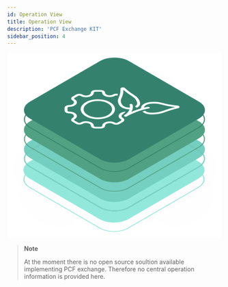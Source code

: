 ```yaml
---
id: Operation View
title: Operation View
description: 'PCF Exchange KIT'
sidebar_position: 4
---
```


![Datachain kit banner](/img/kit-icons/pcf-kit-icon.svg)

>**Note**
>
> At the moment there is no open source soultion available implementing PCF exchange. Therefore no central operation information is provided here.
